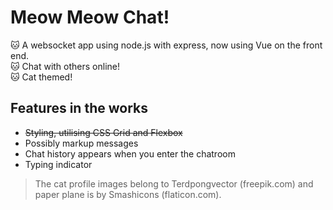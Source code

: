 # Meow Meow Chat!

:cat: A websocket app using node.js with express, now using Vue on the front end.  
:cat: Chat with others online!  
:cat: Cat themed!  

## Features in the works

- ~~Styling, utilising CSS Grid and Flexbox~~  
- Possibly markup messages  
- Chat history appears when you enter the chatroom  
- Typing indicator


>The cat profile images belong to Terdpongvector (freepik.com) and paper plane is by Smashicons (flaticon.com).
